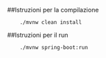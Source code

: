 
##Istruzioni per la compilazione
```
    ./mvnw clean install
```
##Istruzioni per il run
```
    ./mvnw spring-boot:run
```

